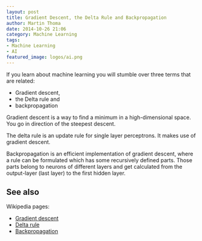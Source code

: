```yaml
---
layout: post
title: Gradient Descent, the Delta Rule and Backpropagation
author: Martin Thoma
date: 2014-10-26 21:06
category: Machine Learning
tags:
- Machine Learning
- AI
featured_image: logos/ai.png
---
```


If you learn about machine learning you will stumble over three terms that are
related:

* Gradient descent,
* the Delta rule and
* backpropagation

Gradient descent is a way to find a minimum in a high-dimensional space. You
go in direction of the steepest descent.

The delta rule is an update rule for single layer perceptrons. It makes use
of gradient descent.

Backpropagation is an efficient implementation of gradient descent, where a
rule can be formulated which has some recursively defined parts. Those parts
belong to neurons of different layers and get calculated from the output-layer
(last layer) to the first hidden layer.

## See also

Wikipedia pages:

* [Gradient descent](https://en.wikipedia.org/wiki/Gradient_descent)
* [Delta rule](https://en.wikipedia.org/wiki/Delta_rule)
* [Backpropagation](https://en.wikipedia.org/wiki/Backpropagation)